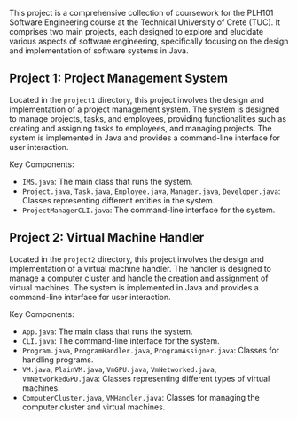 This project is a comprehensive collection of coursework for the PLH101 Software Engineering course at the Technical University of Crete (TUC). It comprises two main projects, each designed to explore and elucidate various aspects of software engineering, specifically focusing on the design and implementation of software systems in Java.

## Project 1: Project Management System

Located in the `project1` directory, this project involves the design and implementation of a project management system. The system is designed to manage projects, tasks, and employees, providing functionalities such as creating and assigning tasks to employees, and managing projects. The system is implemented in Java and provides a command-line interface for user interaction.

Key Components:

- `IMS.java`: The main class that runs the system.
- `Project.java`, `Task.java`, `Employee.java`, `Manager.java`, `Developer.java`: Classes representing different entities in the system.
- `ProjectManagerCLI.java`: The command-line interface for the system.

## Project 2: Virtual Machine Handler

Located in the `project2` directory, this project involves the design and implementation of a virtual machine handler. The handler is designed to manage a computer cluster and handle the creation and assignment of virtual machines. The system is implemented in Java and provides a command-line interface for user interaction.

Key Components:

- `App.java`: The main class that runs the system.
- `CLI.java`: The command-line interface for the system.
- `Program.java`, `ProgramHandler.java`, `ProgramAssigner.java`: Classes for handling programs.
- `VM.java`, `PlainVM.java`, `VmGPU.java`, `VmNetworked.java`, `VmNetworkedGPU.java`: Classes representing different types of virtual machines.
- `ComputerCluster.java`, `VMHandler.java`: Classes for managing the computer cluster and virtual machines.
